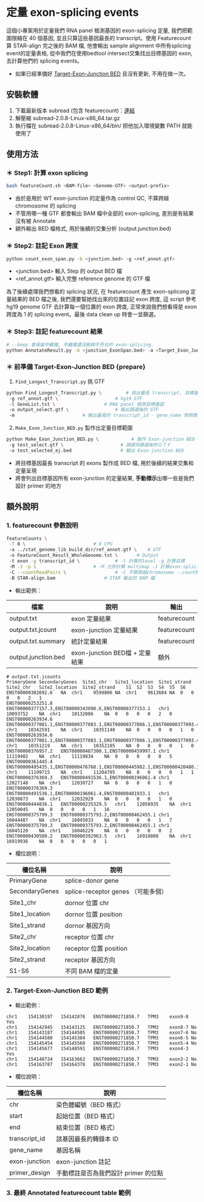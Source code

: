 # 定量 exon-splicing events

這個小專案用於定量我們 RNA panel 檢測基因的 exon-splicing 定量, 我們把範圍限縮在 40 個基因, 並且只算這些基因最長的 transcript。使用 Featurecount 算 STAR-align 完之後的 BAM 檔, 他會輸出 sample alignment 中所有splicing event的定量表格, 從中我們在使用bedtool intersect交集找出目標基因的 exon, 去計算他們的 splicing events。

* 如果已經準備好 [Target-Exon-Junction BED](https://github.com/Hsieh-Yu-Hung/QuantExonJunction?tab=readme-ov-file#-%E5%89%8D%E6%BA%96%E5%82%99-target-exon-junction-bed-prepare) 且沒有更新, 不用在做一次。

## 安裝軟體

1. 下載最新版本 subread (包含 featurecount)：[連結](https://sourceforge.net/projects/subread/files/subread-2.0.8/subread-2.0.8-Linux-x86_64.tar.gz/download)
2. 解壓縮 subread-2.0.8-Linux-x86_64.tar.gz
3. 執行檔在 subread-2.0.8-Linux-x86_64/bin/ 把他加入環境變數 PATH 就能使用了

## 使用方法

### ＊ Step1: 計算 exon splicing

```bash
bash featureCount.sh <BAM-file> <Genome-GTF> <output-prefix>
```

* 由於是用於 WT exon-junction 的定量作為 control QC, 不算跨越 chromosome 的 splicing
* 不管用哪一種 GTF 都會輸出 BAM 檔中全部的 exon-splicing, 差別是有結果沒有被 Annotate
* 額外輸出 BED 檔格式, 用於後續的交集分析 (output.junction.bed)

### ＊ Step2: 註記 Exon 跨度

```bash
python count_exon_span.py -b <junction.bed> -g <ref_annot.gtf>
```

* <junction.bed> 輸入 Step 的 output BED 檔
* <ref_annot.gtf> 輸入完整 reference genome 的 GTF 檔

為了後續處理我們想看的 splicing 狀況, 在 featurecount 產生 exon-splicong 定量結果的 BED 檔之後, 我們還要幫她找出來的位置註記 exon 跨度, 這 script 參考 hg19 genome GTF 去計算每一個位置的 exon 跨度, 正常來說我們想看得是 exon 跨度為 1 的 splicing event。最後 data clean up 時會一並篩選。

### ＊ Step3: 註記 featurecount 結果
```bash
# --keep 會保留中繼檔, 中繼檔還沒刪掉不符合的 exon-splicing.
python AnnotateResult.py -b <junction_ExonSpan.bed> -a <Target_Exon_Junction_.bed> -o Annotated_featurecount.xlsx --keep
```

### ＊ 前準備 Target-Exon-Junction BED {prepare}

1. `Find_Longest_Transcript.py` 挑 GTF

```bash
python Find_Longest_Transcript.py \			# 挑出最長 transcript, 目標基因的 GTF
 -g ref_annot.gtf \ 					# hg19 GTF
 -l GeneList.txt \					# RNA panel 檢測目標基因
 -o output_select.gtf \					# 輸出篩選後的 GTF
 -m							# 輸出最長的 transcript_id - gene_name 對照表
```

2. `Make_Exon_Junction_BED.py` 製作出定量目標範圍

```bash
python Make_Exon_Junction_BED.py \			  # 製作 Exon-junction BED 檔
 -g test_select.gtf \					  # 請提供篩選後的ＧＴＦ
 -o test_selected_ej.bed				  # 輸出 Exon-junction BED
```

* 將目標基因最長 transcript 的 exons 製作成 BED 檔, 用於後續的結果交集和定量呈現
* 將會列出目標基因所有 exon-junction 的定量結果, **手動標示**出哪一些是我們設計 primer 的地方

## 額外說明

### **1. featurecount 參數說明**

```bash
featureCounts \
 -T 8 \ 						# 8 CPU
 -a ../ctat_genome_lib_build_dir/ref_annot.gtf \	# GTF
 -o FeatureCount_Result_WholeGenome.txt \		# Output
 -t exon -g transcript_id \				# -t 計算的level -g 計算目標
 -M -J -p \						# -M 允許計算 multimap -J 計算exon-splicing -p Pair-end data
 -C --countReadPairs \ 					# -C 不算跨越chromosome --countReadPairs 算一整個 fragment
 -B STAR-align.bam					# STAR 輸出的 BAM 檔
```

* 輸出範例：

| 檔案                | 說明                            | 輸出         |
| ------------------- | ------------------------------- | ------------ |
| output.txt          | exon 定量結果                   | featurecount |
| output.txt.jcount   | exon-junction 定量結果         | featurecount |
| output.txt.summary  | 統計定量結果                    | featurecount |
| output.junction.bed | exon-junction BED檔 + 定量結果 | 額外         |

```plaintext
# output.txt.jcounts
PrimaryGene	SecondaryGenes	Site1_chr	Site1_location	Site1_strand	Site2_chr	Site2_location	Site2_strand	S1	S2	S3	S4	S5	S6
ENST00000302692.6	NA	chr1	9599806	NA	chr1	9613684	NA	0	0	0	0	2	1
ENST00000253251.8	ENST00000377157.3,ENST00000343090.6,ENST00000377153.1	chr1	10093752	NA	chr1	10132086	NA	0	0	0	0	2	0
ENST00000263934.6	ENST00000377081.1,ENST00000377083.1,ENST00000377086.1,ENST00000377093.4,ENST00000497835.1	chr1	10342591	NA	chr1	10351140	NA	0	0	0	0	1	0
ENST00000263934.6	ENST00000377081.1,ENST00000377083.1,ENST00000377086.1,ENST00000377093.4,ENST00000497835.1	chr1	10351219	NA	chr1	10352105	NA	0	0	0	0	1	0
ENST00000376957.2	ENST00000487300.1,ENST00000459997.1	chr1	11119402	NA	chr1	11119834	NA	0	0	0	0	0	5
ENST00000361445.4	ENST00000495435.1,ENST00000476768.1,ENST00000445982.1,ENST00000420480.1	chr1	11199715	NA	chr1	11204705	NA	0	0	0	0	1	1
ENST00000376369.3	ENST00000491536.1,ENST00000196061.4	chr1	12027148	NA	chr1	12030727	NA	0	0	0	0	1	0
ENST00000376369.3	ENST00000491536.1,ENST00000196061.4,ENST00000481933.1	chr1	12030873	NA	chr1	12032929	NA	0	0	0	0	1	0
ENST00000444836.1	ENST00000235329.5	chr1	12058935	NA	chr1	12059045	NA	0	0	0	0	1	16
ENST00000375799.3	ENST00000375793.2,ENST00000462455.1	chr1	16044487	NA	chr1	16045033	NA	0	0	0	0	1	7
ENST00000375799.3	ENST00000375793.2,ENST00000462455.1	chr1	16045120	NA	chr1	16046229	NA	0	0	0	0	0	2
ENST00000430580.2	ENST00000392963.5	chr1	16918808	NA	chr1	16919936	NA	0	0	0	0	0	1
```

* 欄位說明：

| **欄位名稱** | **說明**                     |
| ------------------ | ---------------------------------- |
| PrimaryGene        | splice-donor gene                  |
| SecondaryGenes     | splice-receptor genes （可能多個） |
| Site1_chr          | dornor 位置 chr                    |
| Site1_location     | dornor 位置 position               |
| Site1_strand       | dornor 基因方向                    |
| Site2_chr          | receptor 位置 chr                  |
| Site2_location     | receptor 位置 position             |
| Site2_strand       | receptor 基因方向                  |
| S1-S6              | 不同 BAM 檔的定量                  |

### **2.  Target-Exon-Junction BED 範例**

* 輸出範例：

```plaintext
chr1	154130197	154142876	ENST00000271850.7	TPM3	exon9-8	Yes
chr1	154142945	154143125	ENST00000271850.7	TPM3	exon8-7	No
chr1	154143187	154144505	ENST00000271850.7	TPM3	exon7-6	No
chr1	154144580	154145384	ENST00000271850.7	TPM3	exon6-5	No
chr1	154145454	154145560	ENST00000271850.7	TPM3	exon5-4	No
chr1	154145677	154148591	ENST00000271850.7	TPM3	exon4-3	Yes
chr1	154148724	154163662	ENST00000271850.7	TPM3	exon3-2	No
chr1	154163787	154164378	ENST00000271850.7	TPM3	exon2-1	No
```

* 欄位說明：

| **欄位名稱** | **說明**                       |
| ------------------ | ------------------------------------ |
| chr                | 染色體編號（BED 格式）               |
| start              | 起始位置（BED 格式）                 |
| end                | 結束位置（BED 格式）                 |
| transcript_id      | 該基因最長的轉錄本 ID                |
| gene_name          | 基因名稱                             |
| exon-junction      | exon-junction 註記                   |
| primer_design      | 手動標註是否為我們設計 primer 的位點 |


### **3.  最終 Annotated featurecount table 範例**

